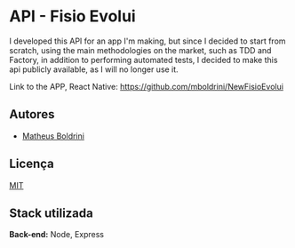 
# API - Fisio Evolui

I developed this API for an app I'm making, but since I decided to start from scratch, using the main methodologies on the market, such as TDD and Factory, in addition to performing automated tests, I decided to make this api publicly available, as I will no longer use it.


Link to the APP, React Native:  https://github.com/mboldrini/NewFisioEvolui





## Autores

- [Matheus Boldrini](https://www.github.com/mboldrini)


## Licença

[MIT](https://choosealicense.com/licenses/mit/)


## Stack utilizada

**Back-end:** Node, Express

